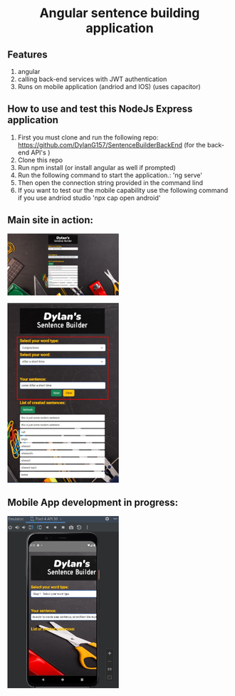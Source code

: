 <h1 align="center">Angular sentence building application</h1>

## Features 
1. angular
2. calling back-end services with JWT authentication 
3. Runs on mobile application (andriod and IOS) (uses capacitor)

## How to use and test this NodeJs Express application
1. First you must clone and run the following repo: https://github.com/DylanG157/SentenceBuilderBackEnd (for the back-end API's )
2. Clone this repo
3. Run npm install (or install angular as well if prompted) 
4. Run the following command to start the application.: 'ng serve'
5. Then open the connection string provided in the command lind 
6. If you want to test our the mobile capability use the following command if you use andriod studio 'npx cap open android'


## Main site in action: 
<p align="left">
  <img src="./readmeData/mainSiteOne.jpg" alt="Api Services" width="250">
</p>

<p align="left">
  <img src="./readmeData/mainSiteTwo.jpg" alt="Api Services" width="250">
</p>


## Mobile App development in progress: 

<p align="left">
  <img src="./readmeData/mobileApplication.jpg" alt="Api Services" width="250">
</p>
